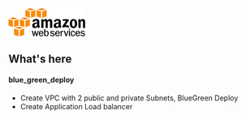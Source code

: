 ![AWS](aws.png)


## What's here 

#### blue_green_deploy  
- Create VPC with 2 public and private Subnets, BlueGreen Deploy
- Create Application Load balancer
